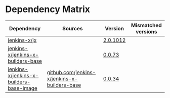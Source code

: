 # Dependency Matrix

Dependency | Sources | Version | Mismatched versions
---------- | ------- | ------- | -------------------
[jenkins-x/jx](https://github.com/jenkins-x/jx) |  | [2.0.1012](https://github.com/jenkins-x/jx/releases/tag/v2.0.1012) | 
[jenkins-x/jenkins-x-builders-base](https://github.com/jenkins-x/jenkins-x-builders-base) |  | [0.0.73](https://github.com/jenkins-x/jenkins-x-builders-base/releases/tag/v0.0.73) | 
[jenkins-x/jenkins-x-builders-base-image](https://github.com/jenkins-x/jenkins-x-builders-base-image) | [github.com/jenkins-x/jenkins-x-builders-base](https://github.com/jenkins-x/jenkins-x-builders-base) | [0.0.34]() | 
